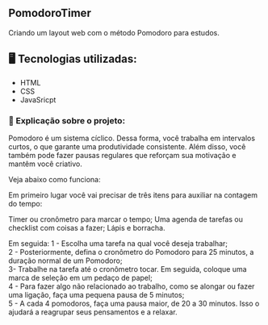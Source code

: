 ## PomodoroTimer
Criando um layout web com o método Pomodoro para estudos.

## 🖥️ Tecnologias utilizadas:
 - HTML
 - CSS
 - JavaSricpt

### 🧐 Explicação sobre o projeto: 
Pomodoro é um sistema cíclico. Dessa forma, você trabalha em intervalos curtos, o que garante uma produtividade consistente. Além disso, você também pode fazer pausas
regulares que reforçam sua motivação e mantêm você  criativo.

Veja abaixo como funciona:

Em primeiro lugar você vai precisar de três itens para auxiliar na contagem do tempo:

Timer ou cronômetro para marcar o tempo;
Uma agenda de tarefas ou checklist com coisas a fazer;
Lápis e borracha.

Em seguida:
1 - Escolha uma tarefa na qual você deseja trabalhar;  
2 - Posteriormente, defina o cronômetro do Pomodoro para 25 minutos, a duração normal de um Pomodoro;  
3- Trabalhe na tarefa até o cronômetro tocar. Em seguida, coloque uma marca de seleção em um pedaço de papel;  
4 - Para fazer algo não relacionado ao trabalho, como se alongar ou fazer uma ligação, faça uma pequena pausa de 5 minutos;  
5 - A cada 4 pomodoros, faça uma pausa maior, de 20 a 30 minutos. Isso o ajudará a reagrupar seus pensamentos e a relaxar.

